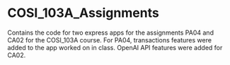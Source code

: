 # COSI_103A_Assignments
Contains the code for two express apps for the assignments PA04 and CA02 for the COSI_103A course. For PA04, transactions features were added to the
app worked on in class. OpenAI API features were added for CA02.
